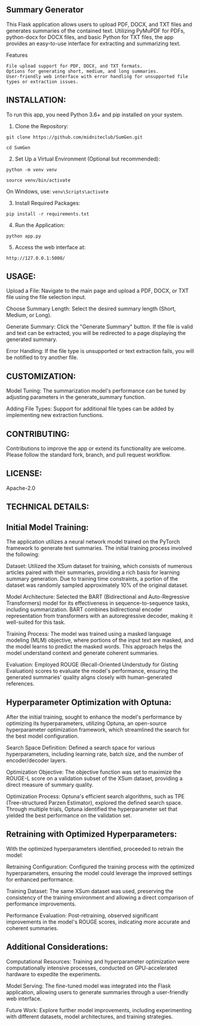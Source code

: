 Summary Generator
-----------------
This Flask application allows users to upload PDF, DOCX, and TXT files and generates summaries of the contained text. Utilizing PyMuPDF for PDFs, python-docx for DOCX files, and basic Python for TXT files, the app provides an easy-to-use interface for extracting and summarizing text.

Features

    File upload support for PDF, DOCX, and TXT formats.
    Options for generating short, medium, and long summaries.
    User-friendly web interface with error handling for unsupported file types or extraction issues.


INSTALLATION:
-------------
To run this app, you need Python 3.6+ and pip installed on your system.

1. Clone the Repository:

`git clone https://github.com/midniteclub/SumGen.git`

`cd SumGen`


2. Set Up a Virtual Environment (Optional but recommended):

`python -m venv venv`

`source venv/bin/activate`

On Windows, use: `venv\Scripts\activate`


3. Install Required Packages:

`pip install -r requirements.txt`


4. Run the Application:

`python app.py`


5. Access the web interface at:

`http://127.0.0.1:5000/`



USAGE:
-------------
Upload a File: Navigate to the main page and upload a PDF, DOCX, or TXT file using the file selection input.

Choose Summary Length: Select the desired summary length (Short, Medium, or Long).

Generate Summary: Click the "Generate Summary" button. If the file is valid and text can be extracted, you will be redirected to a page displaying the generated summary.

Error Handling: If the file type is unsupported or text extraction fails, you will be notified to try another file.



CUSTOMIZATION:
-------------
Model Tuning: The summarization model's performance can be tuned by adjusting parameters in the generate_summary function.

Adding File Types: Support for additional file types can be added by implementing new extraction functions.



CONTRIBUTING:
-------------
Contributions to improve the app or extend its functionality are welcome. Please follow the standard fork, branch, and pull request workflow.



LICENSE:
-------------
Apache-2.0



TECHNICAL DETAILS:
------------------

Initial Model Training:
-----------------------
The application utilizes a neural network model trained on the PyTorch framework to generate text summaries. The initial training process involved the following:

Dataset: Utilized the XSum dataset for training, which consists of numerous articles paired with their summaries, providing a rich basis for learning summary generation. Due to training time constraints, a portion of the dataset was randomly sampled approximately 10% of the original dataset.

Model Architecture: Selected the BART (Bidirectional and Auto-Regressive Transformers) model for its effectiveness in sequence-to-sequence tasks, including summarization. BART combines bidirectional encoder representation from transformers with an autoregressive decoder, making it well-suited for this task.

Training Process: The model was trained using a masked language modeling (MLM) objective, where portions of the input text are masked, and the model learns to predict the masked words. This approach helps the model understand context and generate coherent summaries.

Evaluation: Employed ROUGE (Recall-Oriented Understudy for Gisting Evaluation) scores to evaluate the model's performance, ensuring the generated summaries' quality aligns closely with human-generated references.



Hyperparameter Optimization with Optuna:
---------------------------------------
After the initial training, sought to enhance the model's performance by optimizing its hyperparameters, utilizing Optuna, an open-source hyperparameter optimization framework, which streamlined the search for the best model configuration.

Search Space Definition: Defined a search space for various hyperparameters, including learning rate, batch size, and the number of encoder/decoder layers.

Optimization Objective: The objective function was set to maximize the ROUGE-L score on a validation subset of the XSum dataset, providing a direct measure of summary quality.

Optimization Process: Optuna's efficient search algorithms, such as TPE (Tree-structured Parzen Estimator), explored the defined search space. Through multiple trials, Optuna identified the hyperparameter set that yielded the best performance on the validation set.



Retraining with Optimized Hyperparameters:
------------------------------------------
With the optimized hyperparameters identified, proceeded to retrain the model:

Retraining Configuration: Configured the training process with the optimized hyperparameters, ensuring the model could leverage the improved settings for enhanced performance.

Training Dataset: The same XSum dataset was used, preserving the consistency of the training environment and allowing a direct comparison of performance improvements.

Performance Evaluation: Post-retraining, observed significant improvements in the model's ROUGE scores, indicating more accurate and coherent summaries.



Additional Considerations:
--------------------------
Computational Resources: Training and hyperparameter optimization were computationally intensive processes, conducted on GPU-accelerated hardware to expedite the experiments.

Model Serving: The fine-tuned model was integrated into the Flask application, allowing users to generate summaries through a user-friendly web interface.

Future Work: Explore further model improvements, including experimenting with different datasets, model architectures, and training strategies.



